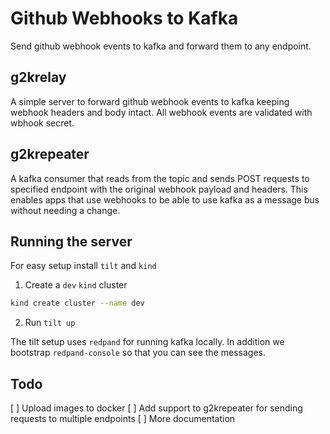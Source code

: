 # Github Webhooks to Kafka

Send github webhook events to kafka and forward them to any endpoint.

## g2krelay

A simple server to forward github webhook events to kafka keeping webhook headers and body intact.
All webhook events are validated with wbhook secret.

## g2krepeater

A kafka consumer that reads from the topic and sends POST requests to specified endpoint with the original webhook payload and headers.
This enables apps that use webhooks to be able to use kafka as a message bus without needing a change.

## Running the server

For easy setup install `tilt` and `kind`

1. Create a `dev` `kind` cluster

```bash
kind create cluster --name dev
```

2. Run `tilt up`

The tilt setup uses `redpand` for running kafka locally. In addition we bootstrap `redpand-console` so that you can see the messages.

## Todo

[ ] Upload images to docker
[ ] Add support to g2krepeater for sending requests to multiple endpoints
[ ] More documentation
